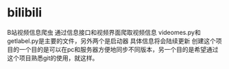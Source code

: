 # bilibili
B站视频信息爬虫
通过信息接口和视频界面爬取视频信息
videomes.py和getlabel.py是主要的文件，另外两个是启动器
具体信息将会陆续更新
创建这个项目的一个目的是可以在pc和服务器方便地同步不同版本，另一个目的是希望通过这个项目熟悉git的使用，就这样。
